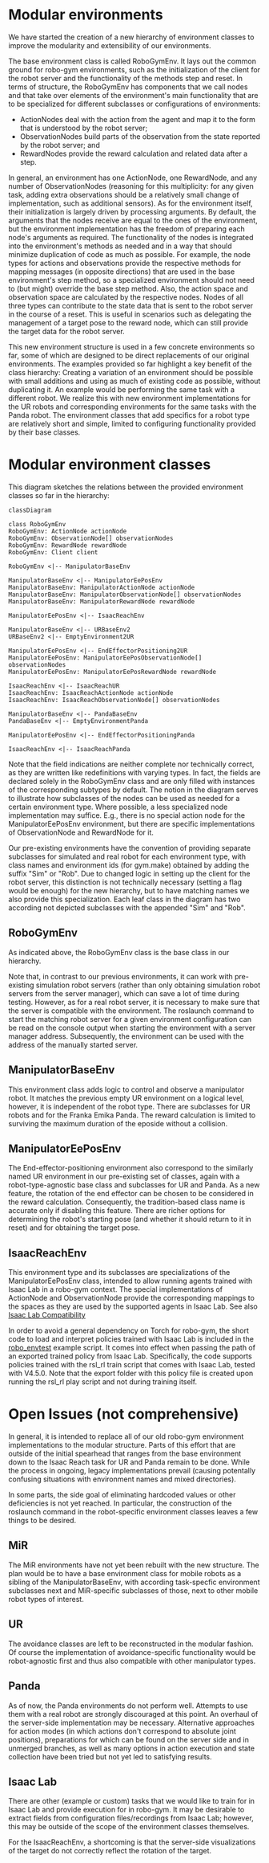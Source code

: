 # Modular environments

We have started the creation of a new hierarchy of environment classes to improve the modularity and extensibility of our environments.

The base environment class is called RoboGymEnv. 
It lays out the common ground for robo-gym environments, such as the initialization of the client for the robot server and the functionality of the methods step and reset.
In terms of structure, the RoboGymEnv has components that we call nodes and that take over elements of the environment's main functionality that are to be specialized for different subclasses or configurations of environments:

* ActionNodes deal with the action from the agent and map it to the form that is understood by the robot server;
* ObservationNodes build parts of the observation from the state reported by the robot server; and
* RewardNodes provide the reward calculation and related data after a step.

In general, an environment has one ActionNode, one RewardNode, and any number of ObservationNodes (reasoning for this multiplicity: for any given task, adding extra observations should be a relatively small change of implementation, such as additional sensors).
As for the environment itself, their initialization is largely driven by processing arguments. 
By default, the arguments that the nodes receive are equal to the ones of the environment, but the environment implementation has the freedom of preparing each node's arguments as required.
The functionality of the nodes is integrated into the environment's methods as needed and in a way that should minimize duplication of code as much as possible. 
For example, the node types for actions and observations provide the respective methods for mapping messages (in opposite directions) that are used in the base environment's step method, so a specialized environment should not need to (but might) override the base step method. 
Also, the action space and observation space are calculated by the respective nodes. Nodes of all three types can contribute to the state data that is sent to the robot server in the course of a reset. This is useful in scenarios such as delegating the management of a target pose to the reward node, which can still provide the target data for the robot server.  

This new environment structure is used in a few concrete environments so far, some of which are designed to be direct replacements of our original environments.
The examples provided so far highlight a key benefit of the class hierarchy: Creating a variation of an environment should be possible with small additions and using as much of existing code as possible, without duplicating it. An example would be performing the same task with a different robot. We realize this with new environment implementations for the UR robots and corresponding environments for the same tasks with the Panda robot.
The environment classes that add specifics for a robot type are relatively short and simple, limited to configuring functionality provided by their base classes.

# Modular environment classes

This diagram sketches the relations between the provided environment classes so far in the hierarchy:

```mermaid
classDiagram

class RoboGymEnv
RoboGymEnv: ActionNode actionNode
RoboGymEnv: ObservationNode[] observationNodes
RoboGymEnv: RewardNode rewardNode
RoboGymEnv: Client client

RoboGymEnv <|-- ManipulatorBaseEnv

ManipulatorBaseEnv <|-- ManipulatorEePosEnv
ManipulatorBaseEnv: ManipulatorActionNode actionNode
ManipulatorBaseEnv: ManipulatorObservationNode[] observationNodes
ManipulatorBaseEnv: ManipulatorRewardNode rewardNode

ManipulatorEePosEnv <|-- IsaacReachEnv

ManipulatorBaseEnv <|-- URBaseEnv2
URBaseEnv2 <|-- EmptyEnvironment2UR

ManipulatorEePosEnv <|-- EndEffectorPositioning2UR
ManipulatorEePosEnv: ManipulatorEePosObservationNode[] observationNodes
ManipulatorEePosEnv: ManipulatorEePosRewardNode rewardNode

IsaacReachEnv <|-- IsaacReachUR
IsaacReachEnv: IsaacReachActionNode actionNode
IsaacReachEnv: IsaacReachObservationNode[] observationNodes

ManipulatorBaseEnv <|-- PandaBaseEnv
PandaBaseEnv <|-- EmptyEnvironmentPanda

ManipulatorEePosEnv <|-- EndEffectorPositioningPanda

IsaacReachEnv <|-- IsaacReachPanda
```
Note that the field indications are neither complete nor technically correct, as they are written like redefinitions with varying types. In fact, the fields are declared solely in the RoboGymEnv class and are only filled with instances of the corresponding subtypes by default. The notion in the diagram serves to illustrate how subclasses of the nodes can be used as needed for a certain environment type. Where possible, a less specialized node implementation may suffice. E.g., there is no special action node for the ManipulatorEePosEnv environment, but there are specific implementations of ObservationNode and RewardNode for it.

Our pre-existing environments have the convention of providing separate subclasses for simulated and real robot for each environment type, with class names and environment ids (for gym.make) obtained by adding the suffix "Sim" or "Rob". Due to changed logic in setting up the client for the robot server, this distinction is not technically necessary (setting a flag would be enough) for the new hierarchy, but to have matching names we also provide this specialization. Each leaf class in the diagram has two according not depicted subclasses with the appended "Sim" and "Rob".

## RoboGymEnv

As indicated above, the RoboGymEnv class is the base class in our hierarchy.

Note that, in contrast to our previous environments, it can work with pre-existing simulation robot servers (rather than only obtaining simulation robot servers from the server manager), which can save a lot of time during testing. However, as for a real robot server, it is necessary to make sure that the server is compatible with the environment. The roslaunch command to start the matching robot server for a given environment configuration can be read on the console output when starting the environment with a server manager address. Subsequently, the environment can be used with the address of the manually started server.

## ManipulatorBaseEnv

This environment class adds logic to control and observe a manipulator robot. It matches the previous empty UR environment on a logical level, however, it is independent of the robot type. There are subclasses for UR robots and for the Franka Emika Panda. The reward calculation is limited to surviving the maximum duration of the eposide without a collision.

## ManipulatorEePosEnv

The End-effector-positioning environment also correspond to the similarly named UR environment in our pre-existing set of classes, again with a robot-type-agnostic base class and subclasses for UR and Panda. As a new feature, the rotation of the end effector can be chosen to be considered in the reward calculation. Consequently, the tradition-based class name is accurate only if disabling this feature. There are richer options for determining the robot's starting pose (and whether it should return to it in reset) and for obtaining the target pose.

## IsaacReachEnv

This environment type and its subclasses are specializations of the ManipulatorEePosEnv class, intended to allow running agents trained with Isaac Lab in a robo-gym context. The special implementations of ActionNode and ObservationNode provide the corresponding mappings to the spaces as they are used by the supported agents in Isaac Lab. See also [Isaac Lab Compatibility](isaac_lab_compatibility.md)

In order to avoid a general dependency on Torch for robo-gym, the short code to load and interpret policies trained with Isaac Lab is included in the [robo_envtest](.\robo_envtest.py) example script. It comes into effect when passing the path of an exported trained policy from Isaac Lab. Specifically, the code supports policies trained with the rsl_rl train script that comes with Isaac Lab, tested with V4.5.0. Note that the export folder with this policy file is created upon running the rsl_rl play script and not during training itself.

# Open Issues (not comprehensive)

In general, it is intended to replace all of our old robo-gym environment implementations to the modular structure. Parts of this effort that are outside of the initial spearhead that ranges from the base environment down to the Isaac Reach task for UR and Panda remain to be done. While the process in ongoing, legacy implementations prevail (causing potentally confusing situations with environment names and mixed directories).

In some parts, the side goal of eliminating hardcoded values or other deficiencies is not yet reached. In particular, the construction of the roslaunch command in the robot-specific environment classes leaves a few things to be desired.

## MiR

The MiR environments have not yet been rebuilt with the new structure. The plan would be to have a base environment class for mobile robots as a sibling of the ManipulatorBaseEnv, with according task-specfic environment subclasses next and MiR-specific subclasses of those, next to other mobile robot types of interest.

## UR

The avoidance classes are left to be reconstructed in the modular fashion. Of course the implementation of avoidance-specific functionality would be robot-agnostic first and thus also compatible with other manipulator types.

## Panda

As of now, the Panda environments do not perform well. Attempts to use them with a real robot are strongly discouraged at this point. An overhaul of the server-side implementation may be necessary. Alternative approaches for action modes (in which actions don't correspond to absolute joint positions), preparations for which can be found on the server side and in unmerged branches, as well as many options in action execution and state collection have been tried but not yet led to satisfying results.

## Isaac Lab

There are other (example or custom) tasks that we would like to train for in Isaac Lab and provide execution for in robo-gym. It may be desirable to extract fields from configuration files/recordings from Isaac Lab; however, this may be outside of the scope of the environment classes themselves.

For the IsaacReachEnv, a shortcoming is that the server-side visualizations of the target do not correctly reflect the rotation of the target.
